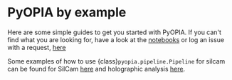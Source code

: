 PyOPIA by example
==================================

Here are some simple guides to get you started with PyOPIA. If you can't find what you are looking for, have a look at the [notebooks](https://github.com/SINTEF/pyopia/tree/main/notebooks) or log an issue with a request, [here](https://github.com/SINTEF/pyopia/issues/new/choose)

Some examples of how to use {class}`pyopia.pipeline.Pipeline` for silcam can be found for SilCam [here](https://github.com/SINTEF/pyopia/blob/main/notebooks/single-image-stats.ipynb) and holographic analysis [here](https://github.com/SINTEF/pyopia/blob/main/notebooks/pipeline-holo.ipynb).
